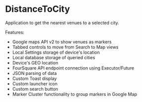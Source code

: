 DistanceToCity
==============

Application to get the nearest venues to a selected city.

Features:

- Google maps API v2 to show venues as markers
- Tabbed controls to move from Search to Map views
- Local Settings storage of device's location
- Local database storage of queried cities
- Device's GEO location
- FourSquare API endpoint connection using Executor/Future
- JSON parsing of data
- Custom Toast display
- Custom launcher icon
- Custom search button
- Marker Cluster functionality to group markers in Google Map